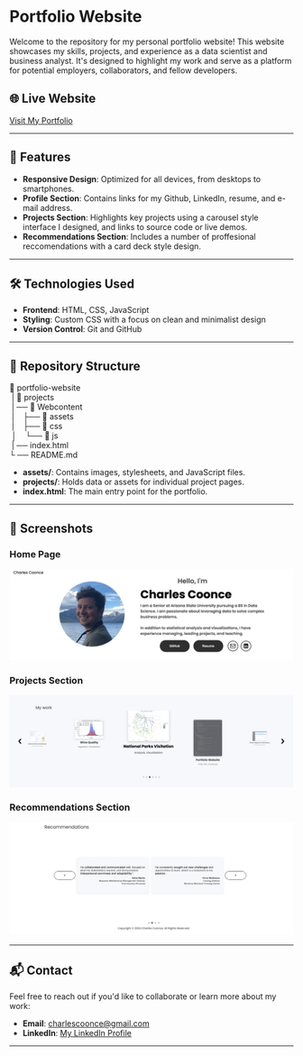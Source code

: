 # Portfolio Website

Welcome to the repository for my personal portfolio website! This website showcases my skills, projects, and experience as a data scientist and business analyst. It's designed to highlight my work and serve as a platform for potential employers, collaborators, and fellow developers.

## 🌐 Live Website

[Visit My Portfolio](https://charleslikesdata.com/)

---

## 🚀 Features

- **Responsive Design**: Optimized for all devices, from desktops to smartphones.
- **Profile Section**: Contains links for my Github, LinkedIn, resume, and e-mail address.
- **Projects Section**: Highlights key projects using a carousel style interface I designed, and links to source code or live demos.
- **Recommendations Section**: Includes a number of proffesional reccomendations with a card deck style design.

---

## 🛠️ Technologies Used

- **Frontend**: HTML, CSS, JavaScript
- **Styling**: Custom CSS with a focus on clean and minimalist design
- **Version Control**: Git and GitHub

---

## 📂 Repository Structure

📁 portfolio-website  
&nbsp;| 📁 projects  
&nbsp;| ── 📁 Webcontent  
&nbsp;|  &nbsp;&nbsp;  ├── 📁 assets  
&nbsp;|  &nbsp;&nbsp;  ├── 📁 css  
&nbsp;│  &nbsp;&nbsp;  └── 📁 js  
&nbsp;| ── index.html  
└ ── README.md  

- **assets/**: Contains images, stylesheets, and JavaScript files.
- **projects/**: Holds data or assets for individual project pages.
- **index.html**: The main entry point for the portfolio.

---

## 📸 Screenshots

### Home Page

![Home Page](./WebContent/assets/portfolio_profile_homepage.png)

### Projects Section
![Projects Section](./WebContent/assets/portfolio_projects_homepage.png)

### Recommendations Section
![recommendations Section](./WebContent/assets/portfolio_recommendations_homepage.png)

---

## 📬 Contact

Feel free to reach out if you'd like to collaborate or learn more about my work:

- **Email**: [charlescoonce@gmail.com](mailto:charlescoonce@gmail.com)
- **LinkedIn**: [My LinkedIn Profile](https://www.linkedin.com/in/your-profile)

---
